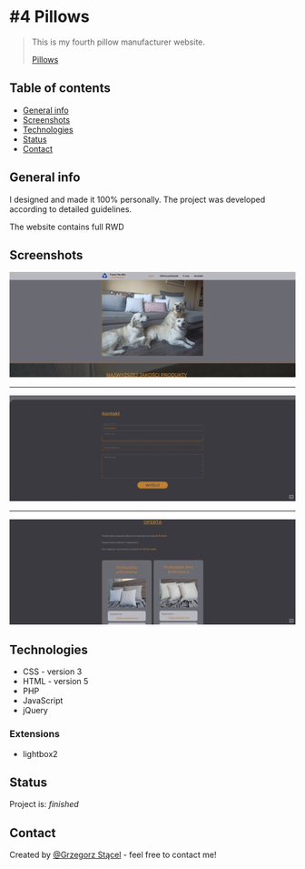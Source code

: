 # #4 Pillows
> This is my fourth pillow manufacturer website.
>
> [Pillows](http://www.poduszki-ttex.pl/)

## Table of contents
* [General info](#general-info)
* [Screenshots](#screenshots)
* [Technologies](#technologies)
* [Status](#status)
* [Contact](#contact)

## General info
I designed and made it 100% personally.
The project was developed according to detailed guidelines.

The website contains full RWD

## Screenshots
![Example screenshot](./img_readme/1.png)

***

![Example screenshot](./img_readme/2.png)

***

![Example screenshot](./img_readme/3.png)

## Technologies
* CSS - version 3
* HTML - version 5
* PHP
* JavaScript
* jQuery

### Extensions
* lightbox2

## Status
Project is: _finished_

## Contact
Created by [@Grzegorz Stącel](mailto:stacelgrzegorz@gmail.com) - feel free to contact me!
